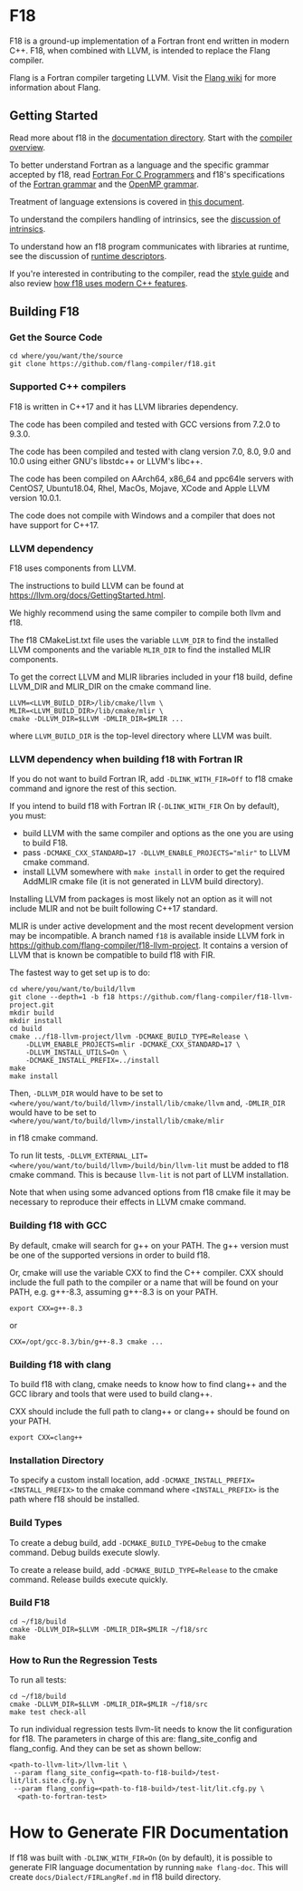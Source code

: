 <!--===- README.md

   Part of the LLVM Project, under the Apache License v2.0 with LLVM Exceptions.
   See https://llvm.org/LICENSE.txt for license information.
   SPDX-License-Identifier: Apache-2.0 WITH LLVM-exception

-->

# F18

F18 is a ground-up implementation of a Fortran front end written in modern C++.
F18, when combined with LLVM, is intended to replace the Flang compiler.

Flang is a Fortran compiler targeting LLVM.
Visit the [Flang wiki](https://github.com/flang-compiler/flang/wiki)
for more information about Flang.

## Getting Started

Read more about f18 in the [documentation directory](documentation).
Start with the [compiler overview](documentation/Overview.md).

To better understand Fortran as a language
and the specific grammar accepted by f18,
read [Fortran For C Programmers](documentation/FortranForCProgrammers.md)
and
f18's specifications of the [Fortran grammar](documentation/f2018-grammar.txt)
and
the [OpenMP grammar](documentation/OpenMP-4.5-grammar.txt).

Treatment of language extensions is covered
in [this document](documentation/Extensions.md).

To understand the compilers handling of intrinsics,
see the [discussion of intrinsics](documentation/Intrinsics.md).

To understand how an f18 program communicates with libraries at runtime,
see the discussion of [runtime descriptors](documentation/RuntimeDescriptor.md).

If you're interested in contributing to the compiler,
read the [style guide](documentation/C++style.md)
and
also review [how f18 uses modern C++ features](documentation/C++17.md).

## Building F18

### Get the Source Code

```
cd where/you/want/the/source
git clone https://github.com/flang-compiler/f18.git
```

### Supported C++ compilers

F18 is written in C++17 and it has LLVM libraries dependency.

The code has been compiled and tested with
GCC versions from 7.2.0 to 9.3.0.

The code has been compiled and tested with
clang version 7.0, 8.0, 9.0 and 10.0
using either GNU's libstdc++ or LLVM's libc++.

The code has been compiled on
AArch64, x86_64 and ppc64le servers
with CentOS7, Ubuntu18.04, Rhel, MacOs, Mojave, XCode and
Apple LLVM version 10.0.1.

The code does not compile with Windows and
a compiler that does not have support for C++17.

### LLVM dependency

F18 uses components from LLVM.

The instructions to build LLVM can be found at
https://llvm.org/docs/GettingStarted.html.

We highly recommend using the same compiler to compile both llvm and f18.

The f18 CMakeList.txt file uses
the variable `LLVM_DIR` to find the installed LLVM components
and
the variable `MLIR_DIR` to find the installed MLIR components.

To get the correct LLVM and MLIR libraries included in your f18 build,
define LLVM_DIR and MLIR_DIR on the cmake command line.
```
LLVM=<LLVM_BUILD_DIR>/lib/cmake/llvm \
MLIR=<LLVM_BUILD_DIR>/lib/cmake/mlir \
cmake -DLLVM_DIR=$LLVM -DMLIR_DIR=$MLIR ...
```
where `LLVM_BUILD_DIR` is
the top-level directory where LLVM was built.

### LLVM dependency when building f18 with Fortran IR

If you do not want to build Fortran IR, add `-DLINK_WITH_FIR=Off` to f18 cmake
command and ignore the rest of this section.

If you intend to build f18 with Fortran IR (`-DLINK_WITH_FIR` On by default),
you must:
- build LLVM with the same compiler and options as the one you are using
to build F18.
- pass `-DCMAKE_CXX_STANDARD=17 -DLLVM_ENABLE_PROJECTS="mlir"`
to LLVM cmake command.
- install LLVM somewhere with `make install` in order to get the required
AddMLIR cmake file (it is not generated in LLVM build directory).

Installing LLVM from packages is most likely not an option as it will not include
MLIR and not be built following C++17 standard.

MLIR is under active development and the most recent development version
may be incompatible. A branch named `f18` is available inside LLVM fork in
https://github.com/flang-compiler/f18-llvm-project. It contains a version of LLVM
that is known be compatible to build f18 with FIR.

The fastest way to get set up is to do:

```
cd where/you/want/to/build/llvm
git clone --depth=1 -b f18 https://github.com/flang-compiler/f18-llvm-project.git
mkdir build
mkdir install
cd build
cmake ../f18-llvm-project/llvm -DCMAKE_BUILD_TYPE=Release \
    -DLLVM_ENABLE_PROJECTS=mlir -DCMAKE_CXX_STANDARD=17 \
    -DLLVM_INSTALL_UTILS=On \
    -DCMAKE_INSTALL_PREFIX=../install
make
make install
```

Then, `-DLLVM_DIR` would have to be set to
 `<where/you/want/to/build/llvm>/install/lib/cmake/llvm`
and, `-DMLIR_DIR` would have to be set to
 `<where/you/want/to/build/llvm>/install/lib/cmake/mlir`

in f18 cmake command.

To run lit tests,
`-DLLVM_EXTERNAL_LIT=<where/you/want/to/build/llvm>/build/bin/llvm-lit` must be
added to f18 cmake command. This is because `llvm-lit` is not part of
LLVM installation.

Note that when using some advanced options from f18 cmake file it may be
necessary to reproduce their effects in LLVM cmake command.

### Building f18 with GCC

By default,
cmake will search for g++ on your PATH.
The g++ version must be one of the supported versions
in order to build f18.

Or,
cmake will use the variable CXX to find the C++ compiler.
CXX should include the full path to the compiler
or a name that will be found on your PATH,
e.g. g++-8.3, assuming g++-8.3 is on your PATH.
```
export CXX=g++-8.3
```
or
```
CXX=/opt/gcc-8.3/bin/g++-8.3 cmake ...
```

### Building f18 with clang

To build f18 with clang,
cmake needs to know how to find clang++
and the GCC library and tools that were used to build clang++.

CXX should include the full path to clang++
or clang++ should be found on your PATH.
```
export CXX=clang++
```

### Installation Directory

To specify a custom install location,
add
`-DCMAKE_INSTALL_PREFIX=<INSTALL_PREFIX>`
to the cmake command
where `<INSTALL_PREFIX>`
is the path where f18 should be installed.

### Build Types

To create a debug build,
add
`-DCMAKE_BUILD_TYPE=Debug`
to the cmake command.
Debug builds execute slowly.

To create a release build,
add
`-DCMAKE_BUILD_TYPE=Release`
to the cmake command.
Release builds execute quickly.

### Build F18
```
cd ~/f18/build
cmake -DLLVM_DIR=$LLVM -DMLIR_DIR=$MLIR ~/f18/src
make
```

### How to Run the Regression Tests

To run all tests:
```
cd ~/f18/build
cmake -DLLVM_DIR=$LLVM -DMLIR_DIR=$MLIR ~/f18/src
make test check-all
```

To run individual regression tests llvm-lit needs to know the lit
configuration for f18. The parameters in charge of this are:
flang_site_config and flang_config. And they can be set as shown bellow:
```
<path-to-llvm-lit>/llvm-lit \
 --param flang_site_config=<path-to-f18-build>/test-lit/lit.site.cfg.py \
 --param flang_config=<path-to-f18-build>/test-lit/lit.cfg.py \
  <path-to-fortran-test>
```

# How to Generate FIR Documentation

If f18 was built with `-DLINK_WITH_FIR=On` (`On` by default), it is possible to
generate FIR language documentation by running `make flang-doc`. This will
create `docs/Dialect/FIRLangRef.md` in f18 build directory.
